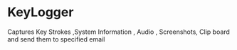 # KeyLogger
Captures Key Strokes ,System Information , Audio , Screenshots, Clip board  and send them to specified email

